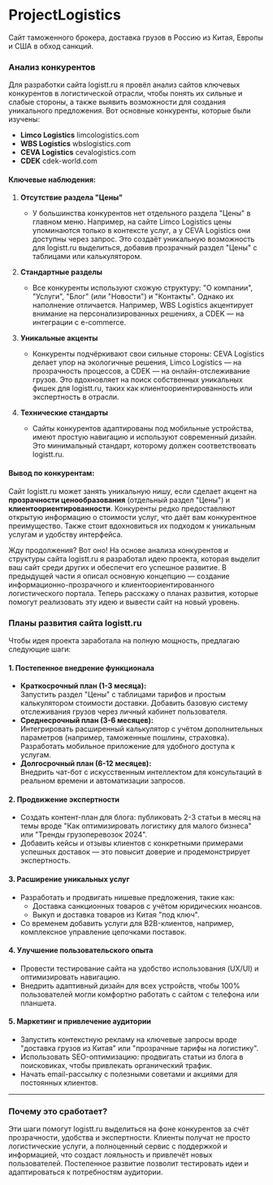 # ProjectLogistics
Сайт таможенного брокера, доставка грузов в Россию из Китая, Европы и США в обход санкций.

### Анализ конкурентов

Для разработки сайта logistt.ru я провёл анализ сайтов ключевых конкурентов в логистической отрасли, чтобы понять их сильные и слабые стороны, а также выявить возможности для создания уникального предложения. Вот основные конкуренты, которые были изучены:

- **Limco Logistics** limcologistics.com
- **WBS Logistics** wbslogistics.com
- **CEVA Logistics** cevalogistics.com
- **CDEK** cdek-world.com

#### Ключевые наблюдения:
1. **Отсутствие раздела "Цены"**  
   - У большинства конкурентов нет отдельного раздела "Цены" в главном меню. Например, на сайте Limco Logistics цены упоминаются только в контексте услуг, а у CEVA Logistics они доступны через запрос. Это создаёт уникальную возможность для logistt.ru выделиться, добавив прозрачный раздел "Цены" с таблицами или калькулятором.
   
2. **Стандартные разделы**  
   - Все конкуренты используют схожую структуру: "О компании", "Услуги", "Блог" (или "Новости") и "Контакты". Однако их наполнение отличается. Например, WBS Logistics акцентирует внимание на персонализированных решениях, а CDEK — на интеграции с e-commerce.

3. **Уникальные акценты**  
   - Конкуренты подчёркивают свои сильные стороны: CEVA Logistics делает упор на экологичные решения, Limco Logistics — на прозрачность процессов, а CDEK — на онлайн-отслеживание грузов. Это вдохновляет на поиск собственных уникальных фишек для logistt.ru, таких как клиентоориентированность или экспертность в отрасли.

4. **Технические стандарты**  
   - Сайты конкурентов адаптированы под мобильные устройства, имеют простую навигацию и используют современный дизайн. Это минимальный стандарт, которому должен соответствовать logistt.ru.

#### Вывод по конкурентам:
Сайт logistt.ru может занять уникальную нишу, если сделает акцент на **прозрачности ценообразования** (отдельный раздел "Цены") и **клиентоориентированности**. Конкуренты редко предоставляют открытую информацию о стоимости услуг, что даёт вам конкурентное преимущество. Также стоит вдохновиться их подходом к уникальным услугам и удобству интерфейса.

Жду продолжения? Вот оно! На основе анализа конкурентов и структуры сайта logistt.ru я разработал идею проекта, которая выделит ваш сайт среди других и обеспечит его успешное развитие. В предыдущей части я описал основную концепцию — создание информационно-прозрачного и клиентоориентированного логистического портала. Теперь расскажу о планах развития, которые помогут реализовать эту идею и вывести сайт на новый уровень.


### Планы развития сайта logistt.ru

Чтобы идея проекта заработала на полную мощность, предлагаю следующие шаги:

#### 1. Постепенное внедрение функционала
- **Краткосрочный план (1-3 месяца):**  
  Запустить раздел "Цены" с таблицами тарифов и простым калькулятором стоимости доставки. Добавить базовую систему отслеживания грузов через личный кабинет пользователя.
- **Среднесрочный план (3-6 месяцев):**  
  Интегрировать расширенный калькулятор с учётом дополнительных параметров (например, таможенные пошлины, страховка). Разработать мобильное приложение для удобного доступа к услугам.
- **Долгосрочный план (6-12 месяцев):**  
  Внедрить чат-бот с искусственным интеллектом для консультаций в реальном времени и автоматизации запросов.

#### 2. Продвижение экспертности
- Создать контент-план для блога: публиковать 2-3 статьи в месяц на темы вроде "Как оптимизировать логистику для малого бизнеса" или "Тренды грузоперевозок 2024".  
- Добавить кейсы и отзывы клиентов с конкретными примерами успешных доставок — это повысит доверие и продемонстрирует экспертность.

#### 3. Расширение уникальных услуг
- Разработать и продвигать нишевые предложения, такие как:  
  - Доставка санкционных товаров с учётом юридических нюансов.  
  - Выкуп и доставка товаров из Китая "под ключ".  
- Со временем добавить услуги для B2B-клиентов, например, комплексное управление цепочками поставок.

#### 4. Улучшение пользовательского опыта
- Провести тестирование сайта на удобство использования (UX/UI) и оптимизировать навигацию.  
- Внедрить адаптивный дизайн для всех устройств, чтобы 100% пользователей могли комфортно работать с сайтом с телефона или планшета.

#### 5. Маркетинг и привлечение аудитории
- Запустить контекстную рекламу на ключевые запросы вроде "доставка грузов из Китая" или "прозрачные тарифы на логистику".  
- Использовать SEO-оптимизацию: продвигать статьи из блога в поисковиках, чтобы привлекать органический трафик.  
- Начать email-рассылку с полезными советами и акциями для постоянных клиентов.

---

### Почему это сработает?
Эти шаги помогут logistt.ru выделиться на фоне конкурентов за счёт прозрачности, удобства и экспертности. Клиенты получат не просто логистические услуги, а полноценный сервис с поддержкой и информацией, что создаст лояльность и привлечёт новых пользователей. Постепенное развитие позволит тестировать идеи и адаптироваться к потребностям аудитории.
